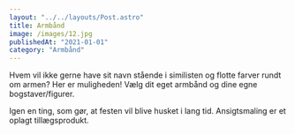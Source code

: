 ```yaml
---
layout: "../../layouts/Post.astro"
title: Armbånd
image: /images/12.jpg
publishedAt: "2021-01-01"
category: "Armbånd"
---
```


Hvem vil ikke gerne have sit navn stående i similisten og flotte farver rundt om armen? Her er muligheden! Vælg dit eget armbånd og dine egne bogstaver/figurer.

Igen en ting, som gør, at festen vil blive husket i lang tid. Ansigtsmaling er et oplagt tillægsprodukt.
